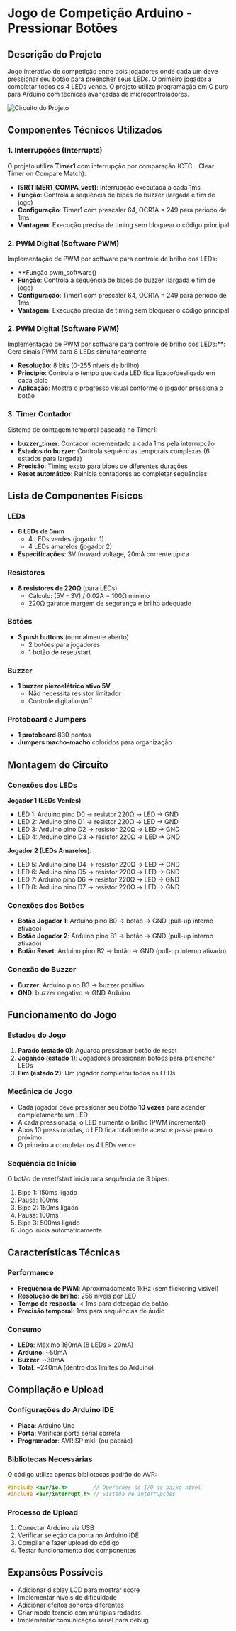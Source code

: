 # Jogo de Competição Arduino - Pressionar Botões

## Descrição do Projeto
Jogo interativo de competição entre dois jogadores onde cada um deve pressionar seu botão para preencher seus LEDs. O primeiro jogador a completar todos os 4 LEDs vence. O projeto utiliza programação em C puro para Arduino com técnicas avançadas de microcontroladores.

![Circuito do Projeto](assets/foto-projeto.jpeg)

## Componentes Técnicos Utilizados

### 1. Interrupções (Interrupts)
O projeto utiliza **Timer1** com interrupção por comparação (CTC - Clear Timer on Compare Match):
- **ISR(TIMER1_COMPA_vect)**: Interrupção executada a cada 1ms
- **Função**: Controla a sequência de bipes do buzzer (largada e fim de jogo)
- **Configuração**: Timer1 com prescaler 64, OCR1A = 249 para período de 1ms
- **Vantagem**: Execução precisa de timing sem bloquear o código principal

### 2. PWM Digital (Software PWM)
Implementação de PWM por software para controle de brilho dos LEDs:
- **Função pwm_software()
- **Função**: Controla a sequência de bipes do buzzer (largada e fim de jogo)
- **Configuração**: Timer1 com prescaler 64, OCR1A = 249 para período de 1ms
- **Vantagem**: Execução precisa de timing sem bloquear o código principal

### 2. PWM Digital (Software PWM)
Implementação de PWM por software para controle de brilho dos LEDs:**: Gera sinais PWM para 8 LEDs simultaneamente
- **Resolução**: 8 bits (0-255 níveis de brilho)
- **Princípio**: Controla o tempo que cada LED fica ligado/desligado em cada ciclo
- **Aplicação**: Mostra o progresso visual conforme o jogador pressiona o botão

### 3. Timer Contador
Sistema de contagem temporal baseado no Timer1:
- **buzzer_timer**: Contador incrementado a cada 1ms pela interrupção
- **Estados do buzzer**: Controla sequências temporais complexas (6 estados para largada)
- **Precisão**: Timing exato para bipes de diferentes durações
- **Reset automático**: Reinicia contadores ao completar sequências

## Lista de Componentes Físicos

### LEDs
- **8 LEDs de 5mm**
  - 4 LEDs verdes (jogador 1)
  - 4 LEDs amarelos (jogador 2)
- **Especificações**: 3V forward voltage, 20mA corrente típica

### Resistores
- **8 resistores de 220Ω** (para LEDs)
  - Cálculo: (5V - 3V) / 0.02A = 100Ω mínimo
  - 220Ω garante margem de segurança e brilho adequado

### Botões
- **3 push buttons** (normalmente aberto)
  - 2 botões para jogadores
  - 1 botão de reset/start

### Buzzer
- **1 buzzer piezoelétrico ativo 5V**
  - Não necessita resistor limitador
  - Controle digital on/off

### Protoboard e Jumpers
- **1 protoboard** 830 pontos
- **Jumpers macho-macho** coloridos para organização

## Montagem do Circuito

### Conexões dos LEDs
**Jogador 1 (LEDs Verdes)**:
- LED 1: Arduino pino D0 → resistor 220Ω → LED → GND
- LED 2: Arduino pino D1 → resistor 220Ω → LED → GND  
- LED 3: Arduino pino D2 → resistor 220Ω → LED → GND
- LED 4: Arduino pino D3 → resistor 220Ω → LED → GND

**Jogador 2 (LEDs Amarelos)**:
- LED 5: Arduino pino D4 → resistor 220Ω → LED → GND
- LED 6: Arduino pino D5 → resistor 220Ω → LED → GND
- LED 7: Arduino pino D6 → resistor 220Ω → LED → GND
- LED 8: Arduino pino D7 → resistor 220Ω → LED → GND

### Conexões dos Botões
- **Botão Jogador 1**: Arduino pino B0 → botão → GND (pull-up interno ativado)
- **Botão Jogador 2**: Arduino pino B1 → botão → GND (pull-up interno ativado)
- **Botão Reset**: Arduino pino B2 → botão → GND (pull-up interno ativado)

### Conexão do Buzzer
- **Buzzer**: Arduino pino B3 → buzzer positivo
- **GND**: buzzer negativo → GND Arduino

## Funcionamento do Jogo

### Estados do Jogo
1. **Parado (estado 0)**: Aguarda pressionar botão de reset
2. **Jogando (estado 1)**: Jogadores pressionam botões para preencher LEDs
3. **Fim (estado 2)**: Um jogador completou todos os LEDs

### Mecânica de Jogo
- Cada jogador deve pressionar seu botão **10 vezes** para acender completamente um LED
- A cada pressionada, o LED aumenta o brilho (PWM incremental)
- Após 10 pressionadas, o LED fica totalmente aceso e passa para o próximo
- O primeiro a completar os 4 LEDs vence

### Sequência de Início
O botão de reset/start inicia uma sequência de 3 bipes:
1. Bipe 1: 150ms ligado
2. Pausa: 100ms
3. Bipe 2: 150ms ligado  
4. Pausa: 100ms
5. Bipe 3: 500ms ligado
6. Jogo inicia automaticamente

## Características Técnicas

### Performance
- **Frequência de PWM**: Aproximadamente 1kHz (sem flickering visível)
- **Resolução de brilho**: 256 níveis por LED
- **Tempo de resposta**: < 1ms para detecção de botão
- **Precisão temporal**: 1ms para sequências de áudio

### Consumo
- **LEDs**: Máximo 160mA (8 LEDs × 20mA)
- **Arduino**: ~50mA
- **Buzzer**: ~30mA
- **Total**: ~240mA (dentro dos limites do Arduino)

## Compilação e Upload

### Configurações do Arduino IDE
- **Placa**: Arduino Uno
- **Porta**: Verificar porta serial correta
- **Programador**: AVRISP mkII (ou padrão)

### Bibliotecas Necessárias
O código utiliza apenas bibliotecas padrão do AVR:
```c
#include <avr/io.h>        // Operações de I/O de baixo nível
#include <avr/interrupt.h> // Sistema de interrupções
```

### Processo de Upload
1. Conectar Arduino via USB
2. Verificar seleção da porta no Arduino IDE
3. Compilar e fazer upload do código
4. Testar funcionamento dos componentes

## Expansões Possíveis
- Adicionar display LCD para mostrar score
- Implementar níveis de dificuldade
- Adicionar efeitos sonoros diferentes
- Criar modo torneio com múltiplas rodadas
- Implementar comunicação serial para debug
